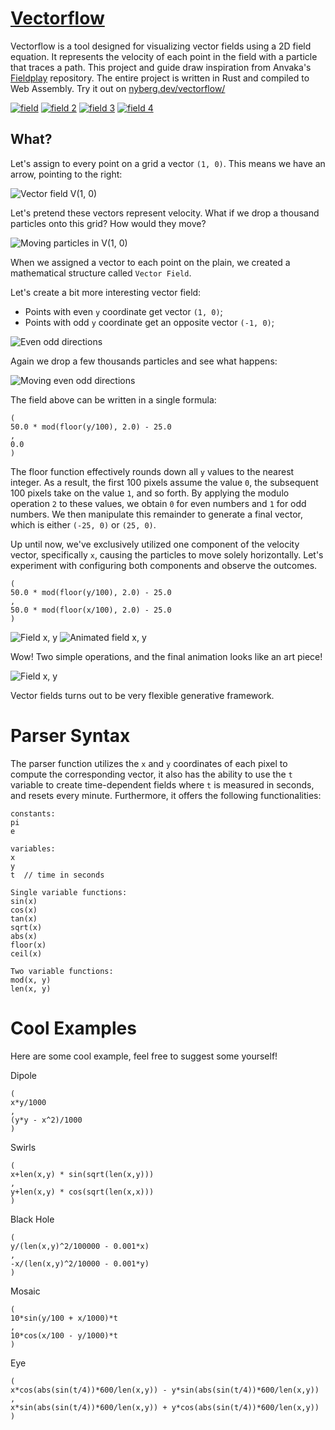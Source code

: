 # [Vectorflow](https://nyberg.dev/vectorflow/)

Vectorflow is a tool designed for visualizing vector fields using a 2D field equation. It represents the velocity of each point in the field with a particle that traces a path. This project and guide draw inspiration from Anvaka's [Fieldplay](https://github.com/anvaka/fieldplay) repository. The entire project is written in Rust and compiled to Web Assembly. Try it out on [nyberg.dev/vectorflow/](https://nyberg.dev/vectorflow/)

[![field](https://github.com/anvaka/fieldplay/wiki/images/field_1.png)](https://anvaka.github.io/fieldplay/?dt=0.007&fo=0.998&dp=0.009&cm=1&cx=-1.275949999999999&cy=-1.6277&w=30.2937&h=30.2937&code=v.x%20%3D%20length%28p%29*min%28sin%28p.y%29%2Ccos%28p.x%29%29%3B%0Av.y%20%3D%20cos%28%28p.y%2Bp.y%29%29%3B%0A%20%20)
[![field 2](https://github.com/anvaka/fieldplay/wiki/images/field_2.png)](https://anvaka.github.io/fieldplay/?dt=0.007&fo=0.998&dp=0.009&cm=1&cx=-1.275949999999999&cy=-1.62765&w=30.2937&h=30.2937&code=v.x%20%3D%20cos%28p.y%29%3B%0Av.y%20%3D%20cos%28p.x%29%3B%0A%20%20)
[![field 3](https://github.com/anvaka/fieldplay/wiki/images/field_3.png)](https://anvaka.github.io/fieldplay/?dt=0.02&fo=0.998&dp=0.009&cm=1&cx=0.21419999999999995&cy=-0.7710999999999997&w=55.970200000000006&h=55.970200000000006&code=v.x%20%3D%20min%28sin%28exp%28p.x%29%29%2Csin%28length%28p%29%29%29%3B%0Av.y%20%3D%20sin%28p.x%29%3B%0A%20%20)
[![field 4](https://github.com/anvaka/fieldplay/wiki/images/field_4.png)](https://anvaka.github.io/fieldplay/?dt=0.02&fo=0.998&dp=0.009&cm=1&cx=2.43185&cy=-1.1695&w=11.4385&h=11.4385&code=v.x%20%3D%20%28p.y%2Bcos%28p.y%29%29%3B%0Av.y%20%3D%20sin%28min%28length%28p%29%2Clog%28%28p.y%2Bp.x%29%29*p.x%29%29%3B%0A%20%20)


## What?

Let's assign to every point on a grid a vector `(1, 0)`. This means
we have an arrow, pointing to the right:

![Vector field V(1, 0)](https://github.com/anvaka/fieldplay/wiki/images/field_1_0.png)

Let's pretend these vectors represent velocity. What if we drop a thousand particles onto
this grid? How would they move?

![Moving particles in V(1, 0)](https://github.com/anvaka/fieldplay/wiki/images/field_1_0_move.gif)

When we assigned a vector to each point on the plain, we created a mathematical structure
called `Vector Field`.

Let's create a bit more interesting vector field:

* Points with even `y` coordinate get vector `(1, 0)`;
* Points with odd `y` coordinate get an opposite vector `(-1, 0)`;

![Even odd directions](https://github.com/anvaka/fieldplay/wiki/images/field_even_odd.png)

Again we drop a few thousands particles and see what happens:

![Moving even odd directions](https://github.com/anvaka/fieldplay/wiki/images/field_even_odd_move.gif)

The field above can be written in a single formula:

```
(
50.0 * mod(floor(y/100), 2.0) - 25.0
,
0.0
)
```
The floor function effectively rounds down all `y` values to the nearest integer. As a result, the first 100 pixels assume the value `0`, the subsequent 100 pixels take on the value `1`, and so forth. By applying the modulo operation `2` to these values, we obtain `0` for even numbers and `1` for odd numbers. We then manipulate this remainder to generate a final vector, which is either `(-25, 0)` or `(25, 0)`.

Up until now, we've exclusively utilized one component of the velocity vector, specifically `x`, causing the particles to move solely horizontally. Let's experiment with configuring both components and observe the outcomes.

```
(
50.0 * mod(floor(y/100), 2.0) - 25.0
,
50.0 * mod(floor(x/100), 2.0) - 25.0
)
```

![Field x, y](https://github.com/anvaka/fieldplay/wiki/images/field_xy.png)
![Animated field x, y](https://github.com/anvaka/fieldplay/wiki/images/field_xy_small.gif)

Wow! Two simple operations, and the final animation looks like an art piece!

![Field x, y](https://github.com/anvaka/fieldplay/wiki/images/field_xy_final.png)

Vector fields turns out to be very flexible generative framework.

# Parser Syntax
The parser function utilizes the `x` and `y` coordinates of each pixel to compute the corresponding vector, it also has the ability to use the `t` variable to create time-dependent fields where `t` is measured in seconds, and resets every minute.
Furthermore, it offers the following functionalities:

```
constants:
pi
e

variables:
x
y
t  // time in seconds

Single variable functions:
sin(x)
cos(x)
tan(x)
sqrt(x)
abs(x)
floor(x)
ceil(x)

Two variable functions:
mod(x, y)
len(x, y)
```

# Cool Examples
Here are some cool example, feel free to suggest some yourself!

Dipole

```
(
x*y/1000
,
(y*y - x^2)/1000
)
```
Swirls
```
(
x+len(x,y) * sin(sqrt(len(x,y)))
,
y+len(x,y) * cos(sqrt(len(x,x)))
)
```

Black Hole
```
(
y/(len(x,y)^2/100000 - 0.001*x)
,
-x/(len(x,y)^2/10000 - 0.001*y)
)
```
Mosaic
```
(
10*sin(y/100 + x/1000)*t
,
10*cos(x/100 - y/1000)*t
)
```
Eye
```
(
x*cos(abs(sin(t/4))*600/len(x,y)) - y*sin(abs(sin(t/4))*600/len(x,y))
,
x*sin(abs(sin(t/4))*600/len(x,y)) + y*cos(abs(sin(t/4))*600/len(x,y))
)
```
